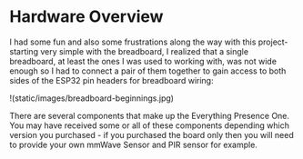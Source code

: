 
# Hardware Overview


I had some fun and also some frustrations along the way with this project-starting very simple with the breadboard, I realized that a single breadboard, at least the ones I was used to working with, was not wide enough so I had to connect a pair of them together to gain access to both sides of the ESP32 pin headers for breadboard wiring:

!(static/images/breadboard-beginnings.jpg)

There are several components that make up the Everything Presence One. You may have received some or all of these components depending which version you purchased - if you purchased the board only then you will need to provide your own mmWave Sensor and PIR sensor for example.
